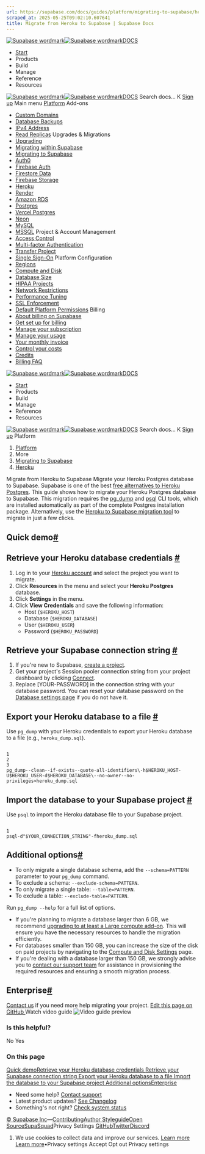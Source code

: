 ```yaml
---
url: https://supabase.com/docs/guides/platform/migrating-to-supabase/heroku
scraped_at: 2025-05-25T09:02:10.607641
title: Migrate from Heroku to Supabase | Supabase Docs
---
```


[![Supabase wordmark](https://supabase.com/docs/_next/image?url=%2Fdocs%2Fsupabase-dark.svg&w=256&q=75)![Supabase wordmark](https://supabase.com/docs/_next/image?url=%2Fdocs%2Fsupabase-light.svg&w=256&q=75)DOCS](https://supabase.com/docs)
  * [Start](https://supabase.com/docs/guides/getting-started)
  * Products 
  * Build 
  * Manage 
  * Reference 
  * Resources 


[![Supabase wordmark](https://supabase.com/docs/_next/image?url=%2Fdocs%2Fsupabase-dark.svg&w=256&q=75)![Supabase wordmark](https://supabase.com/docs/_next/image?url=%2Fdocs%2Fsupabase-light.svg&w=256&q=75)DOCS](https://supabase.com/docs)
Search docs...
K
[Sign up](https://supabase.com/dashboard)
Main menu
[Platform](https://supabase.com/docs/guides/platform)
Add-ons
  * [Custom Domains](https://supabase.com/docs/guides/platform/custom-domains)
  * [Database Backups](https://supabase.com/docs/guides/platform/backups)
  * [IPv4 Address](https://supabase.com/docs/guides/platform/ipv4-address)
  * [Read Replicas](https://supabase.com/docs/guides/platform/read-replicas)
Upgrades & Migrations
  * [Upgrading](https://supabase.com/docs/guides/platform/upgrading)
  * [Migrating within Supabase](https://supabase.com/docs/guides/platform/migrating-within-supabase)
  * [Migrating to Supabase](https://supabase.com/docs/guides/platform/migrating-to-supabase)
  * [Auth0](https://supabase.com/docs/guides/platform/migrating-to-supabase/auth0)
  * [Firebase Auth](https://supabase.com/docs/guides/platform/migrating-to-supabase/firebase-auth)
  * [Firestore Data](https://supabase.com/docs/guides/platform/migrating-to-supabase/firestore-data)
  * [Firebase Storage](https://supabase.com/docs/guides/platform/migrating-to-supabase/firebase-storage)
  * [Heroku](https://supabase.com/docs/guides/platform/migrating-to-supabase/heroku)
  * [Render](https://supabase.com/docs/guides/platform/migrating-to-supabase/render)
  * [Amazon RDS](https://supabase.com/docs/guides/platform/migrating-to-supabase/amazon-rds)
  * [Postgres](https://supabase.com/docs/guides/platform/migrating-to-supabase/postgres)
  * [Vercel Postgres](https://supabase.com/docs/guides/platform/migrating-to-supabase/vercel-postgres)
  * [Neon](https://supabase.com/docs/guides/platform/migrating-to-supabase/neon)
  * [MySQL](https://supabase.com/docs/guides/platform/migrating-to-supabase/mysql)
  * [MSSQL](https://supabase.com/docs/guides/platform/migrating-to-supabase/mssql)
Project & Account Management
  * [Access Control](https://supabase.com/docs/guides/platform/access-control)
  * [Multi-factor Authentication](https://supabase.com/docs/guides/platform/multi-factor-authentication)
  * [Transfer Project](https://supabase.com/docs/guides/platform/project-transfer)
  * [Single Sign-On](https://supabase.com/docs/guides/platform/sso)
Platform Configuration
  * [Regions](https://supabase.com/docs/guides/platform/regions)
  * [Compute and Disk](https://supabase.com/docs/guides/platform/compute-and-disk)
  * [Database Size](https://supabase.com/docs/guides/platform/database-size)
  * [HIPAA Projects](https://supabase.com/docs/guides/platform/hipaa-projects)
  * [Network Restrictions](https://supabase.com/docs/guides/platform/network-restrictions)
  * [Performance Tuning](https://supabase.com/docs/guides/platform/performance)
  * [SSL Enforcement](https://supabase.com/docs/guides/platform/ssl-enforcement)
  * [Default Platform Permissions](https://supabase.com/docs/guides/platform/permissions)
Billing
  * [About billing on Supabase](https://supabase.com/docs/guides/platform/billing-on-supabase)
  * [Get set up for billing](https://supabase.com/docs/guides/platform/get-set-up-for-billing)
  * [Manage your subscription](https://supabase.com/docs/guides/platform/manage-your-subscription)
  * [Manage your usage](https://supabase.com/docs/guides/platform/manage-your-usage)
  * [Your monthly invoice](https://supabase.com/docs/guides/platform/your-monthly-invoice)
  * [Control your costs](https://supabase.com/docs/guides/platform/cost-control)
  * [Credits](https://supabase.com/docs/guides/platform/credits)
  * [Billing FAQ](https://supabase.com/docs/guides/platform/billing-faq)


[![Supabase wordmark](https://supabase.com/docs/_next/image?url=%2Fdocs%2Fsupabase-dark.svg&w=256&q=75)![Supabase wordmark](https://supabase.com/docs/_next/image?url=%2Fdocs%2Fsupabase-light.svg&w=256&q=75)DOCS](https://supabase.com/docs)
  * [Start](https://supabase.com/docs/guides/getting-started)
  * Products 
  * Build 
  * Manage 
  * Reference 
  * Resources 


[![Supabase wordmark](https://supabase.com/docs/_next/image?url=%2Fdocs%2Fsupabase-dark.svg&w=256&q=75)![Supabase wordmark](https://supabase.com/docs/_next/image?url=%2Fdocs%2Fsupabase-light.svg&w=256&q=75)DOCS](https://supabase.com/docs)
Search docs...
K
[Sign up](https://supabase.com/dashboard)
Platform
  1. [Platform](https://supabase.com/docs/guides/platform)
  2. More
  3. [Migrating to Supabase](https://supabase.com/docs/guides/platform/migrating-to-supabase)
  4. [Heroku](https://supabase.com/docs/guides/platform/migrating-to-supabase/heroku)


Migrate from Heroku to Supabase
Migrate your Heroku Postgres database to Supabase.
Supabase is one of the best [free alternatives to Heroku Postgres](https://supabase.com/alternatives/supabase-vs-heroku-postgres). This guide shows how to migrate your Heroku Postgres database to Supabase. This migration requires the [pg_dump](https://www.postgresql.org/docs/current/app-pgdump.html) and [psql](https://www.postgresql.org/docs/current/app-psql.html) CLI tools, which are installed automatically as part of the complete Postgres installation package.
Alternatively, use the [Heroku to Supabase migration tool](https://migrate.supabase.com/) to migrate in just a few clicks.
## Quick demo[#](https://supabase.com/docs/guides/platform/migrating-to-supabase/heroku#quick-demo)
## Retrieve your Heroku database credentials [#](https://supabase.com/docs/guides/platform/migrating-to-supabase/heroku#retrieve-heroku-credentials)
  1. Log in to your [Heroku account](https://heroku.com) and select the project you want to migrate.
  2. Click **Resources** in the menu and select your **Heroku Postgres** database.
  3. Click **Settings** in the menu.
  4. Click **View Credentials** and save the following information: 
     * Host (`$HEROKU_HOST`)
     * Database (`$HEROKU_DATABASE`)
     * User (`$HEROKU_USER`)
     * Password (`$HEROKU_PASSWORD`)


## Retrieve your Supabase connection string [#](https://supabase.com/docs/guides/platform/migrating-to-supabase/heroku#retrieve-supabase-connection-string)
  1. If you're new to Supabase, [create a project](https://supabase.com/dashboard).
  2. Get your project's Session pooler connection string from your project dashboard by clicking [Connect](https://supabase.com/dashboard/project/_?showConnect=true).
  3. Replace [YOUR-PASSWORD] in the connection string with your database password. You can reset your database password on the [Database settings page](https://supabase.com/dashboard/project/_/settings/database) if you do not have it.


## Export your Heroku database to a file [#](https://supabase.com/docs/guides/platform/migrating-to-supabase/heroku#export-heroku-database)
Use `pg_dump` with your Heroku credentials to export your Heroku database to a file (e.g., `heroku_dump.sql`).
```

1
2
3
pg_dump--clean--if-exists--quote-all-identifiers\-h$HEROKU_HOST-U$HEROKU_USER-d$HEROKU_DATABASE\--no-owner--no-privileges>heroku_dump.sql

```

## Import the database to your Supabase project [#](https://supabase.com/docs/guides/platform/migrating-to-supabase/heroku#import-database-to-supabase)
Use `psql` to import the Heroku database file to your Supabase project.
```

1
psql-d"$YOUR_CONNECTION_STRING"-fheroku_dump.sql

```

## Additional options[#](https://supabase.com/docs/guides/platform/migrating-to-supabase/heroku#additional-options)
  * To only migrate a single database schema, add the `--schema=PATTERN` parameter to your `pg_dump` command.
  * To exclude a schema: `--exclude-schema=PATTERN`.
  * To only migrate a single table: `--table=PATTERN`.
  * To exclude a table: `--exclude-table=PATTERN`.


Run `pg_dump --help` for a full list of options.
  * If you're planning to migrate a database larger than 6 GB, we recommend [upgrading to at least a Large compute add-on](https://supabase.com/docs/guides/platform/compute-add-ons). This will ensure you have the necessary resources to handle the migration efficiently.
  * For databases smaller than 150 GB, you can increase the size of the disk on paid projects by navigating to the [Compute and Disk Settings](https://supabase.com/docs/guides/platform/migrating-to-supabase/dashboard/project/_/settings/compute-and-disk) page.
  * If you're dealing with a database larger than 150 GB, we strongly advise you to [contact our support team](https://supabase.com/dashboard/support/new) for assistance in provisioning the required resources and ensuring a smooth migration process.


## Enterprise[#](https://supabase.com/docs/guides/platform/migrating-to-supabase/heroku#enterprise)
[Contact us](https://forms.supabase.com/enterprise) if you need more help migrating your project.
[Edit this page on GitHub ](https://github.com/supabase/supabase/blob/master/apps/docs/content/guides/platform/migrating-to-supabase/heroku.mdx)
Watch video guide
![Video guide preview](https://supabase.com/docs/_next/image?url=https%3A%2F%2Fimg.youtube.com%2Fvi%2FxsRhPMphtZ4%2F0.jpg&w=3840&q=75)
### Is this helpful?
No Yes
### On this page
[Quick demo](https://supabase.com/docs/guides/platform/migrating-to-supabase/heroku#quick-demo)[Retrieve your Heroku database credentials ](https://supabase.com/docs/guides/platform/migrating-to-supabase/heroku#retrieve-heroku-credentials)[Retrieve your Supabase connection string ](https://supabase.com/docs/guides/platform/migrating-to-supabase/heroku#retrieve-supabase-connection-string)[Export your Heroku database to a file ](https://supabase.com/docs/guides/platform/migrating-to-supabase/heroku#export-heroku-database)[Import the database to your Supabase project ](https://supabase.com/docs/guides/platform/migrating-to-supabase/heroku#import-database-to-supabase)[Additional options](https://supabase.com/docs/guides/platform/migrating-to-supabase/heroku#additional-options)[Enterprise](https://supabase.com/docs/guides/platform/migrating-to-supabase/heroku#enterprise)
  * Need some help?
[Contact support](https://supabase.com/support)
  * Latest product updates?
[See Changelog](https://supabase.com/changelog)
  * Something's not right?
[Check system status](https://status.supabase.com/)


[© Supabase Inc](https://supabase.com/)—[Contributing](https://github.com/supabase/supabase/blob/master/apps/docs/DEVELOPERS.md)[Author Styleguide](https://github.com/supabase/supabase/blob/master/apps/docs/CONTRIBUTING.md)[Open Source](https://supabase.com/open-source)[SupaSquad](https://supabase.com/supasquad)Privacy Settings
[GitHub](https://github.com/supabase/supabase)[Twitter](https://twitter.com/supabase)[Discord](https://discord.supabase.com/)
  1. We use cookies to collect data and improve our services. [Learn more](https://supabase.com/privacy#8-cookies-and-similar-technologies-used-on-our-european-services)
[Learn more](https://supabase.com/privacy#8-cookies-and-similar-technologies-used-on-our-european-services)•Privacy settings
Accept Opt out Privacy settings



